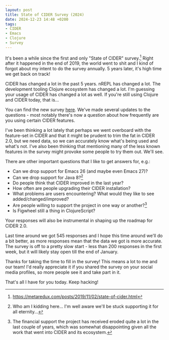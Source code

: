 ```yaml
---
layout: post
title: State of CIDER Survey (2024)
date: 2024-12-23 14:48 +0200
tags:
- CIDER
- Emacs
- Clojure
- Survey
---
```


It's been a while since the first and only "State of CIDER" survey.[^1] Right
after it happened in the end of 2019, the world went to shit and I kind of
forgot about my intent to do the survey annually.  5 years later, it's high
time we get back on track!

CIDER has changed a lot in the past 5 years. nREPL has changed a lot. The development tooling Clojure
ecosystem has changed a lot. I'm guessing your usage of CIDER has changed a lot as well. If you're still
using Clojure and CIDER today, that is...

You can find the new survey [here](https://forms.gle/H24Z1Yk79mGAnAHn8).
We've made several updates to the questions - most notably there's now a question about how frequently are you using certain CIDER features.

I've been thinking a lot lately that perhaps we went overboard with the feature-set in CIDER and that it might be prudent to trim the fat
in CIDER 2.0, but we need data, so we can accurately know what's being used and what's not. I've also been thinking that mentioning many of
the less known features in the survey might provoke some people to try them out. We'll see.

There are other important questions that I like to get answers for, e.g.:

- Can we drop support for Emacs 26 (and maybe even Emacs 27)?
- Can we drop support for Java 8?[^2]
- Do people think that CIDER improved in the last year?
- How often are people upgrading their CIDER installation?
- What problems are users encountering? What would they like to see added/changed/improved?
- Are people willing to support the project in one way or another?[^3]
- Is Figwheel still a thing in ClojureScript?

Your responses will also be instrumental in shaping up the roadmap for CIDER 2.0.

Last time around we got 545 responses and I hope this time around we'll do a bit better, as more responses mean that the data we got
is more accurate. The survey is off to a pretty slow start - less than 200 responses in the first week, but it will likely stay open
till the end of January.

Thanks for taking the time to fill in the survey! This means a lot to me and our
team! I'd really appreciate it if you shared the survey on your social media
profiles, so more people see it and take part in it.

That's all I have for you today. Keep hacking!

[^1]: <https://metaredux.com/posts/2019/11/02/state-of-cider.html>
[^2]: Who am I kidding here... I'm well aware we'll be stuck supporting it for all eternity...
[^3]: The financial support the project has received eroded quite a lot in the last couple of years, which was somewhat disappointing given all the work that went into CIDER and its ecosystem.
